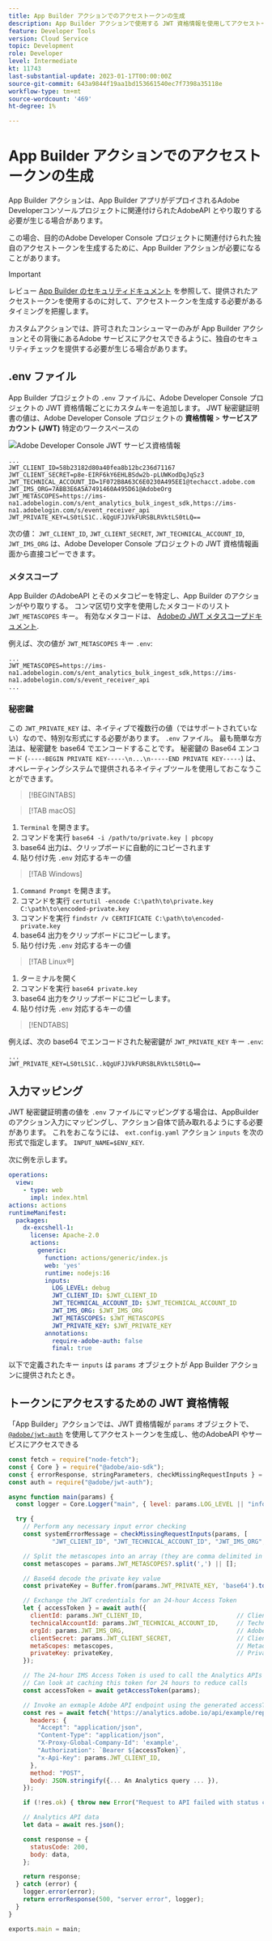 ```yaml
---
title: App Builder アクションでのアクセストークンの生成
description: App Builder アクションで使用する JWT 資格情報を使用してアクセストークンを生成する方法について説明します。
feature: Developer Tools
version: Cloud Service
topic: Development
role: Developer
level: Intermediate
kt: 11743
last-substantial-update: 2023-01-17T00:00:00Z
source-git-commit: 643a9844f19aa1bd153661540ec7f7398a35118e
workflow-type: tm+mt
source-wordcount: '469'
ht-degree: 1%

---
```



# App Builder アクションでのアクセストークンの生成

App Builder アクションは、App Builder アプリがデプロイされるAdobe Developerコンソールプロジェクトに関連付けられたAdobeAPI とやり取りする必要が生じる場合があります。

この場合、目的のAdobe Developer Console プロジェクトに関連付けられた独自のアクセストークンを生成するために、App Builder アクションが必要になることがあります。

>[!IMPORTANT]
>
> レビュー [App Builder のセキュリティドキュメント](https://developer.adobe.com/app-builder/docs/guides/security/) を参照して、提供されたアクセストークンを使用するのに対して、アクセストークンを生成する必要があるタイミングを把握します。
>
> カスタムアクションでは、許可されたコンシューマーのみが App Builder アクションとその背後にあるAdobe サービスにアクセスできるように、独自のセキュリティチェックを提供する必要が生じる場合があります。


## .env ファイル

App Builder プロジェクトの `.env` ファイルに、Adobe Developer Console プロジェクトの JWT 資格情報ごとにカスタムキーを追加します。 JWT 秘密鍵証明書の値は、Adobe Developer Console プロジェクトの __資格情報__ > __サービスアカウント (JWT)__ 特定のワークスペースの

![Adobe Developer Console JWT サービス資格情報](./assets/jwt-auth/jwt-credentials.png)

```
...
JWT_CLIENT_ID=58b23182d80a40fea8b12bc236d71167
JWT_CLIENT_SECRET=p8e-EIRF6kY6EHLBSdw2b-pLUWKodDqJqSz3
JWT_TECHNICAL_ACCOUNT_ID=1F072B8A63C6E0230A495EE1@techacct.adobe.com
JWT_IMS_ORG=7ABB3E6A5A7491460A495D61@AdobeOrg
JWT_METASCOPES=https://ims-na1.adobelogin.com/s/ent_analytics_bulk_ingest_sdk,https://ims-na1.adobelogin.com/s/event_receiver_api
JWT_PRIVATE_KEY=LS0tLS1C..kQgUFJJVkFURSBLRVktLS0tLQ==
```

次の値： `JWT_CLIENT_ID`, `JWT_CLIENT_SECRET`, `JWT_TECHNICAL_ACCOUNT_ID`, `JWT_IMS_ORG` は、Adobe Developer Console プロジェクトの JWT 資格情報画面から直接コピーできます。

### メタスコープ

App Builder のAdobeAPI とそのメタコピーを特定し、App Builder のアクションがやり取りする。 コンマ区切り文字を使用したメタコードのリスト `JWT_METASCOPES` キー。 有効なメタコードは、 [Adobeの JWT メタスコープドキュメント](https://developer.adobe.com/developer-console/docs/guides/authentication/JWT/Scopes/).


例えば、次の値が `JWT_METASCOPES` キー `.env`:

```
...
JWT_METASCOPES=https://ims-na1.adobelogin.com/s/ent_analytics_bulk_ingest_sdk,https://ims-na1.adobelogin.com/s/event_receiver_api
...
```

### 秘密鍵

この `JWT_PRIVATE_KEY` は、ネイティブで複数行の値（ではサポートされていない）なので、特別な形式にする必要があります。 `.env` ファイル。 最も簡単な方法は、秘密鍵を base64 でエンコードすることです。 秘密鍵の Base64 エンコード (`-----BEGIN PRIVATE KEY-----\n...\n-----END PRIVATE KEY-----`) は、オペレーティングシステムで提供されるネイティブツールを使用しておこなうことができます。

>[!BEGINTABS]

>[!TAB macOS]

1. `Terminal` を開きます。
1. コマンドを実行 `base64 -i /path/to/private.key | pbcopy`
1. base64 出力は、クリップボードに自動的にコピーされます
1. 貼り付け先 `.env` 対応するキーの値

>[!TAB Windows]


1. `Command Prompt` を開きます。
1. コマンドを実行 `certutil -encode C:\path\to\private.key C:\path\to\encoded-private.key`
1. コマンドを実行 `findstr /v CERTIFICATE C:\path\to\encoded-private.key`
1. base64 出力をクリップボードにコピーします。
1. 貼り付け先 `.env` 対応するキーの値

>[!TAB Linux®]

1. ターミナルを開く
1. コマンドを実行 `base64 private.key`
1. base64 出力をクリップボードにコピーします。
1. 貼り付け先 `.env` 対応するキーの値

>[!ENDTABS]

例えば、次の base64 でエンコードされた秘密鍵が `JWT_PRIVATE_KEY` キー `.env`:

```
...
JWT_PRIVATE_KEY=LS0tLS1C..kQgUFJJVkFURSBLRVktLS0tLQ==
```

## 入力マッピング

JWT 秘密鍵証明書の値を `.env` ファイルにマッピングする場合は、AppBuilder のアクション入力にマッピングし、アクション自体で読み取れるようにする必要があります。 これをおこなうには、 `ext.config.yaml` アクション `inputs` を次の形式で指定します。 `INPUT_NAME=$ENV_KEY`.

次に例を示します。

```yaml
operations:
  view:
    - type: web
      impl: index.html
actions: actions
runtimeManifest:
  packages:
    dx-excshell-1:
      license: Apache-2.0
      actions:
        generic:
          function: actions/generic/index.js
          web: 'yes'
          runtime: nodejs:16
          inputs:
            LOG_LEVEL: debug
            JWT_CLIENT_ID: $JWT_CLIENT_ID
            JWT_TECHNICAL_ACCOUNT_ID: $JWT_TECHNICAL_ACCOUNT_ID
            JWT_IMS_ORG: $JWT_IMS_ORG
            JWT_METASCOPES: $JWT_METASCOPES
            JWT_PRIVATE_KEY: $JWT_PRIVATE_KEY
          annotations:
            require-adobe-auth: false
            final: true
```

以下で定義されたキー `inputs` は `params` オブジェクトが App Builder アクションに提供されたとき。


## トークンにアクセスするための JWT 資格情報

「App Builder」アクションでは、JWT 資格情報が `params` オブジェクトで、 [`@adobe/jwt-auth`](https://www.npmjs.com/package/@adobe/jwt-auth) を使用してアクセストークンを生成し、他のAdobeAPI やサービスにアクセスできる

```javascript
const fetch = require("node-fetch");
const { Core } = require("@adobe/aio-sdk");
const { errorResponse, stringParameters, checkMissingRequestInputs } = require("../utils");
const auth = require("@adobe/jwt-auth");

async function main(params) {
  const logger = Core.Logger("main", { level: params.LOG_LEVEL || "info" });

  try {
    // Perform any necessary input error checking
    const systemErrorMessage = checkMissingRequestInputs(params, [
            "JWT_CLIENT_ID", "JWT_TECHNICAL_ACCOUNT_ID", "JWT_IMS_ORG", "JWT_CLIENT_SECRET", "JWT_METASCOPES", "JWT_PRIVATE_KEY"], []);

    // Split the metascopes into an array (they are comma delimited in the .env file)
    const metascopes = params.JWT_METASCOPES?.split(',') || [];

    // Base64 decode the private key value
    const privateKey = Buffer.from(params.JWT_PRIVATE_KEY, 'base64').toString('utf-8');

    // Exchange the JWT credentials for an 24-hour Access Token
    let { accessToken } = await auth({
      clientId: params.JWT_CLIENT_ID,                          // Client Id
      technicalAccountId: params.JWT_TECHNICAL_ACCOUNT_ID,     // Technical Account Id
      orgId: params.JWT_IMS_ORG,                               // Adobe IMS Org Id
      clientSecret: params.JWT_CLIENT_SECRET,                  // Client Secret
      metaScopes: metascopes,                                  // Metadcopes defining level of access the access token should provide
      privateKey: privateKey,                                  // Private Key to sign the JWT
    });

    // The 24-hour IMS Access Token is used to call the Analytics APIs
    // Can look at caching this token for 24 hours to reduce calls
    const accessToken = await getAccessToken(params);

    // Invoke an exmaple Adobe API endpoint using the generated accessToken
    const res = await fetch('https://analytics.adobe.io/api/example/reports', {
      headers: {
        "Accept": "application/json",
        "Content-Type": "application/json",
        "X-Proxy-Global-Company-Id": 'example',
        "Authorization": `Bearer ${accessToken}`,
        "x-Api-Key": params.JWT_CLIENT_ID,
      },
      method: "POST",
      body: JSON.stringify({... An Analytics query ... }),
    });

    if (!res.ok) { throw new Error("Request to API failed with status code " + res.status);}

    // Analytics API data
    let data = await res.json();

    const response = {
      statusCode: 200,
      body: data,
    };

    return response;
  } catch (error) {
    logger.error(error);
    return errorResponse(500, "server error", logger);
  }
}

exports.main = main;
```
